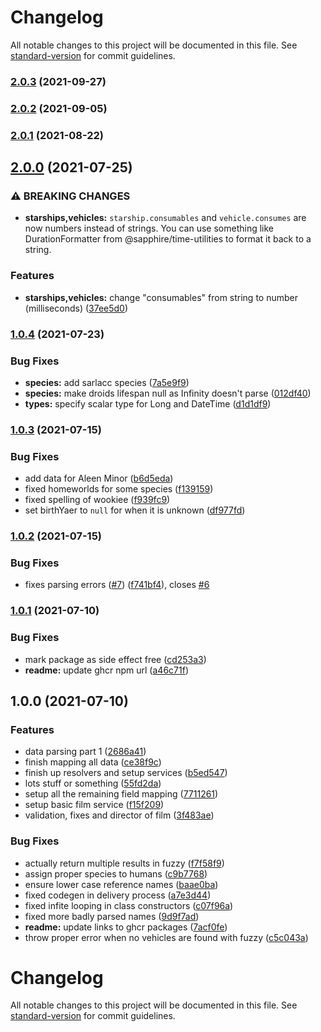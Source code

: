 # Changelog

All notable changes to this project will be documented in this file. See [standard-version](https://github.com/conventional-changelog/standard-version) for commit guidelines.

### [2.0.3](https://github.com/skyra-project/star-wars-api/compare/v2.0.2...v2.0.3) (2021-09-27)

### [2.0.2](https://github.com/skyra-project/star-wars-api/compare/v2.0.1...v2.0.2) (2021-09-05)

### [2.0.1](https://github.com/skyra-project/star-wars-api/compare/v2.0.0...v2.0.1) (2021-08-22)

## [2.0.0](https://github.com/skyra-project/star-wars-api/compare/v1.0.4...v2.0.0) (2021-07-25)


### ⚠ BREAKING CHANGES

* **starships,vehicles:** `starship.consumables` and `vehicle.consumes` are now numbers instead of strings.
You can use something like DurationFormatter from @sapphire/time-utilities to format it back to a
string.

### Features

* **starships,vehicles:** change "consumables" from string to number (milliseconds) ([37ee5d0](https://github.com/skyra-project/star-wars-api/commit/37ee5d0bd02f7e066bc8395da32266c112a6e53e))

### [1.0.4](https://github.com/skyra-project/star-wars-api/compare/v1.0.3...v1.0.4) (2021-07-23)


### Bug Fixes

* **species:** add sarlacc species ([7a5e9f9](https://github.com/skyra-project/star-wars-api/commit/7a5e9f97f8894cc2ba36148f45cb92791c348125))
* **species:** make droids lifespan null as Infinity doesn't parse ([012df40](https://github.com/skyra-project/star-wars-api/commit/012df402d893b24dc14ebfe142a20226d5cefaa1))
* **types:** specify scalar type for Long and DateTime ([d1d1df9](https://github.com/skyra-project/star-wars-api/commit/d1d1df9c0347ea576b4162503c429735353c7d3c))

### [1.0.3](https://github.com/skyra-project/star-wars-api/compare/v1.0.2...v1.0.3) (2021-07-15)


### Bug Fixes

* add data for Aleen Minor ([b6d5eda](https://github.com/skyra-project/star-wars-api/commit/b6d5eda8c6cbca6317347278761896f1a5bd4d5b))
* fixed homeworlds for some species ([f139159](https://github.com/skyra-project/star-wars-api/commit/f1391596b11b9cdd826da1dda64e0b5d3ed03ca7))
* fixed spelling of wookiee ([f939fc9](https://github.com/skyra-project/star-wars-api/commit/f939fc98490ebb5e019f29935464a2b0eb80bc3e))
* set birthYaer to `null` for when it is unknown ([df977fd](https://github.com/skyra-project/star-wars-api/commit/df977fdde419b44451a86095c3ead4a693b4f8d4))

### [1.0.2](https://github.com/skyra-project/star-wars-api/compare/v1.0.1...v1.0.2) (2021-07-15)


### Bug Fixes

* fixes parsing errors ([#7](https://github.com/skyra-project/star-wars-api/issues/7)) ([f741bf4](https://github.com/skyra-project/star-wars-api/commit/f741bf43d33442365439fc69e204192bdffb2382)), closes [#6](https://github.com/skyra-project/star-wars-api/issues/6)

### [1.0.1](https://github.com/skyra-project/star-wars-api/compare/v1.0.0...v1.0.1) (2021-07-10)


### Bug Fixes

* mark package as side effect free ([cd253a3](https://github.com/skyra-project/star-wars-api/commit/cd253a341f33baf8e6e83f6e875fa948c1d0ac14))
* **readme:** update ghcr npm url ([a46c71f](https://github.com/skyra-project/star-wars-api/commit/a46c71fd2a742d6c2c50d2607f116b2f3cfc0872))

## 1.0.0 (2021-07-10)

### Features

-   data parsing part 1 ([2686a41](https://github.com/skyra-project/star-wars-api/commit/2686a410a8b09b7f261227ef17be2d2bd72bf428))
-   finish mapping all data ([ce38f9c](https://github.com/skyra-project/star-wars-api/commit/ce38f9ca03e36e83ddbc4e3252bba2461a389978))
-   finish up resolvers and setup services ([b5ed547](https://github.com/skyra-project/star-wars-api/commit/b5ed5473350cfb205b889738894b03791173da11))
-   lots stuff or something ([55fd2da](https://github.com/skyra-project/star-wars-api/commit/55fd2daaf7ef1ee138ec664f7fc6205f55ee34f8))
-   setup all the remaining field mapping ([7711261](https://github.com/skyra-project/star-wars-api/commit/77112619433a9ceb1098704e948380b64fac6ac7))
-   setup basic film service ([f15f209](https://github.com/skyra-project/star-wars-api/commit/f15f209fa391c3af82b476aaa76b80c3b2178e91))
-   validation, fixes and director of film ([3f483ae](https://github.com/skyra-project/star-wars-api/commit/3f483aec49c0ef47c37a6a723039e04494d69e06))

### Bug Fixes

-   actually return multiple results in fuzzy ([f7f58f9](https://github.com/skyra-project/star-wars-api/commit/f7f58f976e03f0310df969d261c8e38775bbe40f))
-   assign proper species to humans ([c9b7768](https://github.com/skyra-project/star-wars-api/commit/c9b7768bdc9df31eb6c8eeb2ddcd05aca1ec2fee))
-   ensure lower case reference names ([baae0ba](https://github.com/skyra-project/star-wars-api/commit/baae0ba4709b0993370dc730774e10ed6320170a))
-   fixed codegen in delivery process ([a7e3d44](https://github.com/skyra-project/star-wars-api/commit/a7e3d4400e0098aa89cbc5aa761d60bf4d38dff9))
-   fixed infite looping in class constructors ([c07f96a](https://github.com/skyra-project/star-wars-api/commit/c07f96a6cc947cb823d11bacc8ce2634267b46fb))
-   fixed more badly parsed names ([9d9f7ad](https://github.com/skyra-project/star-wars-api/commit/9d9f7ad81c60ac67971bdebe8d50df54a7354731))
-   **readme:** update links to ghcr packages ([7acf0fe](https://github.com/skyra-project/star-wars-api/commit/7acf0feaf9ddc999aae8d6f4057d1e8e5affca86))
-   throw proper error when no vehicles are found with fuzzy ([c5c043a](https://github.com/skyra-project/star-wars-api/commit/c5c043a767df9b1a010839f74f3302941e758a38))

# Changelog

All notable changes to this project will be documented in this file. See [standard-version](https://github.com/conventional-changelog/standard-version) for commit guidelines.
